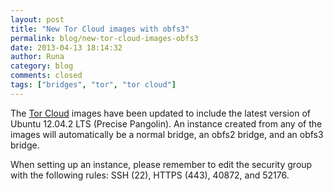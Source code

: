 ```yaml
---
layout: post
title: "New Tor Cloud images with obfs3"
permalink: blog/new-tor-cloud-images-obfs3
date: 2013-04-13 18:14:32
author: Runa
category: blog
comments: closed
tags: ["bridges", "tor", "tor cloud"]
---
```


The [Tor Cloud](https://cloud.torproject.org/) images have been updated to include the latest version of Ubuntu 12.04.2 LTS (Precise Pangolin). An instance created from any of the images will automatically be a normal bridge, an obfs2 bridge, and an obfs3 bridge.

When setting up an instance, please remember to edit the security group with the following rules: SSH (22), HTTPS (443), 40872, and 52176.
